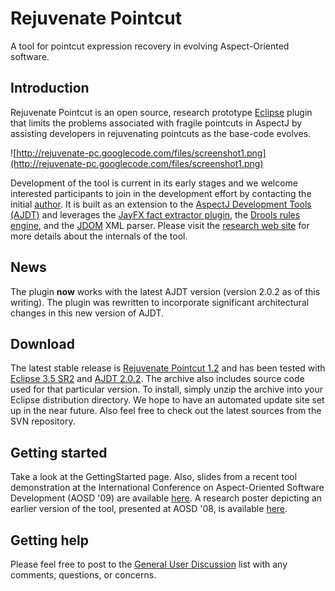 # Rejuvenate Pointcut

A tool for pointcut expression recovery in evolving Aspect-Oriented software.

## Introduction

Rejuvenate Pointcut is an open source, research prototype [Eclipse](http://www.eclipse.org) plugin that limits the problems associated with fragile pointcuts in AspectJ by assisting developers in rejuvenating pointcuts as the base-code evolves.

![http://rejuvenate-pc.googlecode.com/files/screenshot1.png](http://rejuvenate-pc.googlecode.com/files/screenshot1.png)

Development of the tool is current in its early stages and we welcome interested participants to join in the development effort by contacting the initial [author](mailto:khatchad@cse.ohio-state.edu). It is built as an extension to the [AspectJ Development Tools (AJDT)](http://www.eclipse.org/ajdt/) and leverages the [JayFX fact extractor plugin](http://www.cs.mcgill.ca/~swevo/jayfx/), the [Drools rules engine](http://www.jboss.org/drools/), and the [JDOM](http://www.jdom.org/) XML parser. Please visit the [research web site](http://tinyurl.com/63qv97) for more details about the internals of the tool.

## News

The plugin **now** works with the latest AJDT version (version 2.0.2 as of this writing). The plugin was rewritten to incorporate significant architectural changes in this new version of AJDT.

## Download

The latest stable release is [Rejuvenate Pointcut 1.2](http://rejuvenate-pc.googlecode.com/files/RejuvenatePointcut-1_2.zip) and has been tested with [Eclipse 3.5 SR2](http://www.eclipse.org/downloadsr) and [AJDT 2.0.2](http://www.eclipse.org/ajdt/downloads/). The archive also includes source code used for that particular version. To install, simply unzip the archive into your Eclipse distribution directory. We hope to have an automated update site set up in the near future. Also feel free to check out the latest sources from the SVN repository.

## Getting started

Take a look at the GettingStarted page. Also, slides from a recent tool demonstration at the International Conference on Aspect-Oriented Software Development (AOSD '09) are available [here](http://www.cse.ohio-state.edu/~khatchad/talks/aosd09.pdf). A research poster depicting an earlier version of the tool, presented at AOSD '08, is available [here](http://www.cse.ohio-state.edu/~khatchad/posters/aosd08-poster.pdf).

## Getting help

Please feel free to post to the [General User Discussion](http://groups.google.com/group/rejuvenate-pc-users) list with any comments, questions, or concerns.
